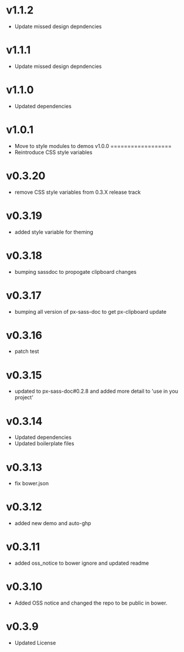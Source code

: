 v1.1.2
==================
* Update missed design depndencies

v1.1.1
==================
* Update missed design depndencies

v1.1.0
==================
* Updated dependencies

v1.0.1
==================
* Move to style modules to demos
v1.0.0
==================
* Reintroduce CSS style variables

v0.3.20
==================
* remove CSS style variables from 0.3.X release track

v0.3.19
==================
* added style variable for theming

v0.3.18
==================
* bumping sassdoc to propogate clipboard changes

v0.3.17
==================
* bumping all version of px-sass-doc to get px-clipboard update

v0.3.16
==================
* patch test

v0.3.15
==============================
* updated to px-sass-doc#0.2.8 and added more detail to 'use in you project'

v0.3.14
==============================
* Updated dependencies
* Updated boilerplate files

v0.3.13
==============================
* fix bower.json

v0.3.12
==============================
* added new demo and auto-ghp

v0.3.11
==============================
* added oss_notice to bower ignore and updated readme

v0.3.10
==============================
* Added OSS notice and changed the repo to be public in bower.

v0.3.9
=====================
* Updated License
